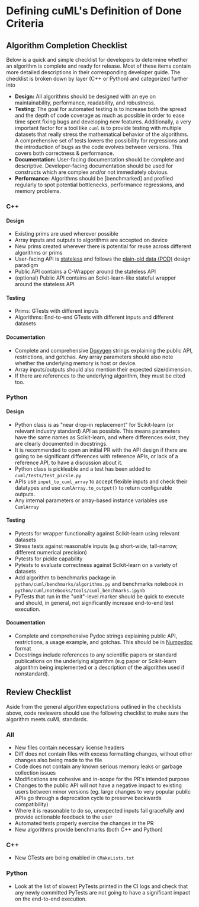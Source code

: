 # Defining cuML's Definition of Done Criteria


## Algorithm Completion Checklist

Below is a quick and simple checklist for developers to determine whether an algorithm is complete and ready for release. Most of these items contain more detailed descriptions in their corresponding developer guide. The checklist is broken down by layer (C++ or Python) and categorized further into

- **Design:** All algorithms should be designed with an eye on maintainability, performance, readability, and robustness.
- **Testing:** The goal for automated testing is to increase both the spread and the depth of code coverage as much as possible in order to ease time spent fixing bugs and developing new features. Additionally, a very important factor for a tool like `cuml` is to provide testing with multiple datasets that really stress the mathematical behavior of the algorithms. A comprehensive set of tests lowers the possibility for regressions and the introduction of bugs as the code evolves between versions. This covers both correctness & performance. 
- **Documentation:** User-facing documentation should be complete and descriptive. Developer-facing documentation should be used for constructs which are complex and/or not immediately obvious. 
- **Performance:** Algorithms should be [benchmarked] and profiled regularly to spot potential bottlenecks, performance regressions, and memory problems.

### C++

#### Design

- Existing prims are used wherever possible
- Array inputs and outputs to algorithms are accepted on device
- New prims created wherever there is potential for reuse across different algorithms or prims
- User-facing API is [stateless](cpp/DEVELOPER_GUIDE.md#public-cuml-interface) and follows the [plain-old data (POD)](https://en.wikipedia.org/wiki/Passive_data_structure) design paradigm
- Public API contains a C-Wrapper around the stateless API
- (optional) Public API contains an Scikit-learn-like stateful wrapper around the stateless API

#### Testing

- Prims: GTests with different inputs
- Algorithms: End-to-end GTests with different inputs and different datasets

#### Documentation

- Complete and comprehensive [Doxygen](http://www.doxygen.nl/manual/docblocks.html) strings explaining the public API, restrictions, and gotchas. Any array parameters should also note whether the underlying memory is host or device.
- Array inputs/outputs should also mention their expected size/dimension.
- If there are references to the underlying algorithm, they must be cited too.


### Python

#### Design

- Python class is as "near drop-in replacement" for Scikit-learn (or relevant industry standard) API as possible. This means parameters have the same names as Scikit-learn, and where differences exist, they are clearly documented in docstrings.
- It is recommended to open an initial PR with the API design if there are going to be significant differences with reference APIs, or lack of a reference API, to have a discussion about it. 
- Python class is pickleable and a test has been added to `cuml/tests/test_pickle.py`
- APIs use `input_to_cuml_array` to accept flexible inputs and check their datatypes and use `cumlArray.to_output()` to return configurable outputs.
- Any internal parameters or array-based instance variables use `CumlArray`

#### Testing 

- Pytests for wrapper functionality against Scikit-learn using relevant datasets
- Stress tests against reasonable inputs (e.g short-wide, tall-narrow, different numerical precision)
- Pytests for pickle capability
- Pytests to evaluate correctness against Scikit-learn on a variety of datasets
- Add algorithm to benchmarks package in `python/cuml/benchmarks/algorithms.py` and benchmarks notebook in `python/cuml/notebooks/tools/cuml_benchmarks.ipynb`
- PyTests that run in the "unit"-level marker should be quick to execute and should, in general, not significantly increase end-to-end test execution.

#### Documentation

- Complete and comprehensive Pydoc strings explaining public API, restrictions, a usage example, and gotchas. This should be in [Numpydoc](https://numpydoc.readthedocs.io/en/latest/format.html) format
- Docstrings include references to any scientific papers or standard publications on the underlying algorithm (e.g paper or Scikit-learn algorithm being implemented or a description of the algorithm used if nonstandard).


## Review Checklist

Aside from the general algorithm expectations outlined in the checklists above, code reviewers should use the following checklist to make sure the algorithm meets cuML standards. 

### All

- New files contain necessary license headers
- Diff does not contain files with excess formatting changes, without other changes also being made to the file
- Code does not contain any known serious memory leaks or garbage collection issues
- Modifications are cohesive and in-scope for the PR's intended purpose
- Changes to the public API will not have a negative impact to existing users between minor versions (eg. large changes to very popular public APIs go through a deprecation cycle to preserve backwards compatibility)
- Where it is reasonable to do so, unexpected inputs fail gracefully and provide actionable feedback to the user
- Automated tests properly exercise the changes in the PR
- New algorithms provide benchmarks (both C++ and Python) 


### C++

- New GTests are being enabled in `CMakeLists.txt`

### Python

- Look at the list of slowest PyTests printed in the CI logs and check that any newly committed PyTests are not going to have a significant impact on the end-to-end execution. 